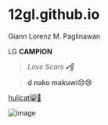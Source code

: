# 12gl.github.io
Giann Lorenz M. Paglinawan

LG **CAMPION**

>*Love Scars 💕🤞*

>**d nako makuwi😔😢**

[hulicat😸🐺](https://trap-thecat.com/)

![image](https://user-images.githubusercontent.com/122326823/211977406-188f7598-903d-4181-9ba5-efcdc45429b2.png)

